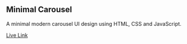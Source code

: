 ## Minimal Carousel

A minimal modern carousel UI design using HTML, CSS and JavaScript.

[Live Link](https://swarnim-me.github.io/minimal-carousel/)
